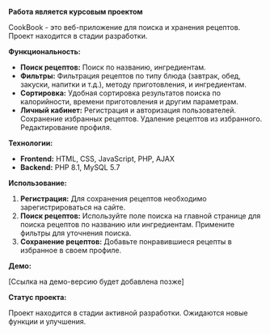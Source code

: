 **Работа является курсовым проектом**

CookBook - это веб-приложение для поиска и хранения рецептов.  Проект находится в стадии разработки.

**Функциональность:**

* **Поиск рецептов:**  Поиск по названию, ингредиентам.
* **Фильтры:** Фильтрация рецептов по типу блюда (завтрак, обед, закуски, напитки и т.д.), методу приготовления, и ингредиентам.
* **Сортировка:** Удобная сортировка результатов поиска по калорийности, времени приготовления и другим параметрам.
* **Личный кабинет:**  Регистрация и авторизация пользователей. Сохранение избранных рецептов. Удаление рецептов из избранного. Редактирование профиля.


**Технологии:**

* **Frontend:** HTML, CSS, JavaScript, PHP, AJAX
* **Backend:** PHP 8.1, MySQL 5.7


**Использование:**

1. **Регистрация:** Для сохранения рецептов необходимо зарегистрироваться на сайте.
2. **Поиск рецептов:**  Используйте поле поиска на главной странице для поиска рецептов по названию или ингредиентам.  Примените фильтры для уточнения поиска.
3. **Сохранение рецептов:**  Добавьте понравившиеся рецепты в избранное в своем профиле.


**Демо:**

[Ссылка на демо-версию будет добавлена позже]


**Статус проекта:**

Проект находится в стадии активной разработки.  Ожидаются новые функции и улучшения.
